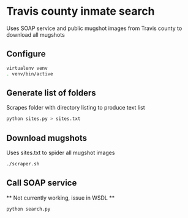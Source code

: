 # Travis county inmate search
Uses SOAP service and public mugshot images from Travis county to download all mugshots

## Configure
``` bash
virtualenv venv
. venv/bin/active
```

## Generate list of folders
Scrapes folder with directory listing to produce text list
``` bash
python sites.py > sites.txt
```

## Download mugshots
Uses sites.txt to spider all mugshot images
``` bash
./scraper.sh
```

## Call SOAP service
** Not currently working, issue in WSDL **
``` bash
python search.py
```
